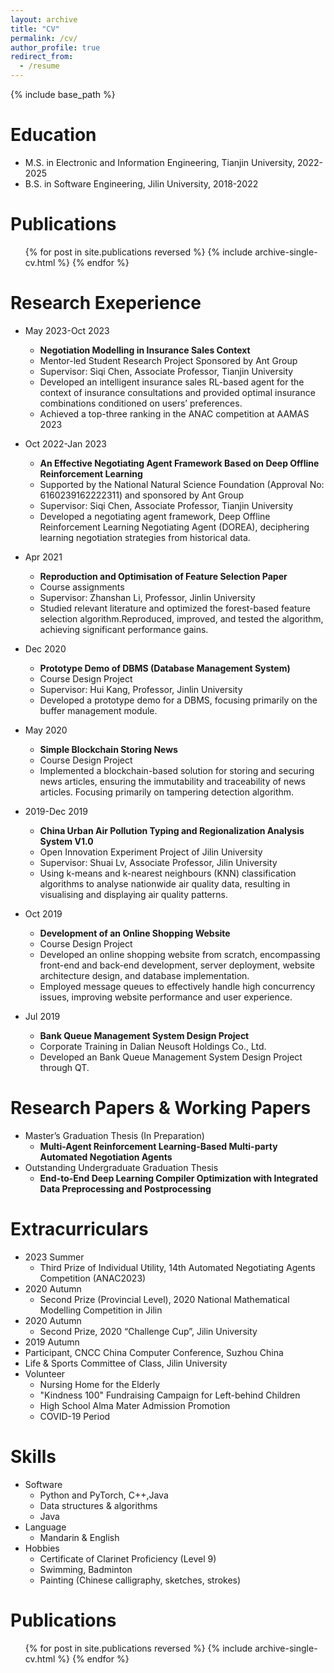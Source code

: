 ```yaml
---
layout: archive
title: "CV"
permalink: /cv/
author_profile: true
redirect_from:
  - /resume
---
```


{% include base_path %}

Education
======
* M.S. in Electronic and Information Engineering, Tianjin  University, 2022-2025
* B.S. in Software Engineering, Jilin University, 2018-2022

Publications
======
  <ul>{% for post in site.publications reversed %}
    {% include archive-single-cv.html %}
  {% endfor %}</ul>

Research Exeperience
======
* May 2023-Oct 2023
  * **Negotiation Modelling in Insurance Sales Context**	
  * Mentor-led Student Research Project Sponsored by Ant Group
  * Supervisor: Siqi Chen, Associate Professor, Tianjin University
  * Developed an intelligent insurance sales RL-based agent for the context of insurance consultations and provided optimal insurance combinations conditioned on users’ preferences.
  * Achieved a top-three ranking in the ANAC competition at AAMAS 2023

* Oct 2022-Jan 2023
  * **An Effective Negotiating Agent Framework Based on Deep Offline Reinforcement Learning**
  * Supported by the National Natural Science Foundation (Approval No: 6160239162222311) and sponsored by Ant Group 
  * Supervisor: Siqi Chen, Associate Professor, Tianjin University
  * Developed a negotiating agent framework, Deep Offline Reinforcement Learning Negotiating Agent (DOREA), deciphering learning negotiation strategies from historical data.
* Apr 2021
  * **Reproduction and Optimisation of Feature Selection Paper**
  * Course assignments
  * Supervisor: Zhanshan Li, Professor, Jinlin University	
  * Studied relevant literature and optimized the forest-based feature selection algorithm.Reproduced, improved, and tested the algorithm, achieving significant performance gains.
* Dec 2020
  * **Prototype Demo of DBMS (Database Management System)**
  * Course Design Project
  * Supervisor: Hui Kang, Professor, Jinlin University
  * Developed a prototype demo for a DBMS, focusing primarily on the buffer management module.
* May 2020
  * **Simple Blockchain Storing News**
  * Course Design Project
  * Implemented a blockchain-based solution for storing and securing news articles, ensuring the immutability and traceability of news articles. Focusing primarily on tampering detection algorithm.
* 2019-Dec 2019
  * **China Urban Air Pollution Typing and Regionalization Analysis System V1.0**
  * Open Innovation Experiment Project of Jilin University
  * Supervisor: Shuai Lv, Associate Professor, Jilin University
  * Using k-means and k-nearest neighbours (KNN) classification algorithms to analyse nationwide air quality data, resulting in visualising and displaying air quality patterns.
* Oct 2019
  * **Development of an Online Shopping Website**
  * Course Design Project
  * Developed an online shopping website from scratch, encompassing front-end and back-end development, server deployment, website architecture design, and database implementation.
  * Employed message queues to effectively handle high concurrency issues, improving website performance and user experience.
* Jul 2019
  * **Bank Queue Management System Design Project**
  * Corporate Training in Dalian Neusoft Holdings Co., Ltd.
  * Developed an Bank Queue Management System Design Project through QT.

Research Papers & Working Papers
======
* Master’s Graduation Thesis (In Preparation)
  * **Multi-Agent Reinforcement Learning-Based Multi-party Automated Negotiation Agents**
* Outstanding Undergraduate Graduation Thesis
  * **End-to-End Deep Learning Compiler Optimization with Integrated Data Preprocessing and Postprocessing**

Extracurriculars
======
* 2023 Summer 
  * Third Prize of Individual Utility, 14th Automated Negotiating Agents Competition (ANAC2023)
* 2020 Autumn
  * Second Prize (Provincial Level), 2020 National Mathematical Modelling Competition in Jilin
* 2020 Autumn
  * Second Prize, 2020 “Challenge Cup”, Jilin University
*	2019 Autumn
  * Participant, CNCC China Computer Conference, Suzhou China
*	Life & Sports Committee of Class, Jilin University
* Volunteer
  *	Nursing Home for the Elderly
  *	"Kindness 100" Fundraising Campaign for Left-behind Children
  *	High School Alma Mater Admission Promotion
  *	COVID-19 Period
  
Skills
======
* Software
  * Python and PyTorch, C++,Java
  * Data structures & algorithms
  * Java
* Language
  * Mandarin & English
* Hobbies
  * Certificate of Clarinet Proficiency (Level 9)
  * Swimming, Badminton
  * Painting (Chinese calligraphy, sketches, strokes)

Publications
======
  <ul>{% for post in site.publications reversed %}
    {% include archive-single-cv.html %}
  {% endfor %}</ul>
  
